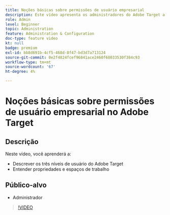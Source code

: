 ```yaml
---
title: Noções básicas sobre permissões de usuário empresarial
description: Este vídeo apresenta os administradores do Adobe Target a permissões de usuário, propriedades e espaços de trabalho. Assista a este vídeo para saber mais sobre os diferentes níveis de usuário e como usar propriedades e espaços de trabalho para controlar o acesso do usuário.
role: Admin
level: Beginner
topic: Administration
feature: Administration & Configuration
doc-type: feature video
kt: null
badge: premium
exl-id: bb8d691b-4cf5-468d-8f47-bd3d7a713124
source-git-commit: 0e2f4824fcef96841ace2460f68033530f384c93
workflow-type: tm+mt
source-wordcount: '67'
ht-degree: 4%

---
```


# Noções básicas sobre permissões de usuário empresarial no Adobe Target

## Descrição

Neste vídeo, você aprenderá a:

* Descrever os três níveis de usuário do Adobe Target
* Entender propriedades e espaços de trabalho

## Público-alvo

* Administrador

>[!VIDEO](https://video.tv.adobe.com/v/19042/?quality=12)
